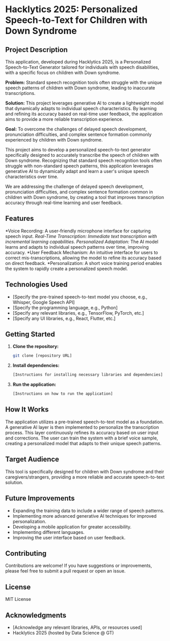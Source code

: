 # Hacklytics 2025: Personalized Speech-to-Text for Children with Down Syndrome

## Project Description

This application, developed during Hacklytics 2025, is a Personalized Speech-to-Text Generator tailored for individuals with speech disabilities, with a specific focus on children with Down syndrome.

**Problem:** Standard speech recognition tools often struggle with the unique speech patterns of children with Down syndrome, leading to inaccurate transcriptions.

**Solution:** This project leverages generative AI to create a lightweight model that dynamically adapts to individual speech characteristics. By learning and refining its accuracy based on real-time user feedback, the application aims to provide a more reliable transcription experience.

**Goal:** To overcome the challenges of delayed speech development, pronunciation difficulties, and complex sentence formation commonly experienced by children with Down syndrome.

This project aims to develop a personalized speech-to-text generator specifically designed to accurately transcribe the speech of children with Down syndrome. Recognizing that standard speech recognition tools often struggle with non-standard speech patterns, this application leverages generative AI to dynamically adapt and learn a user's unique speech characteristics over time.

We are addressing the challenge of delayed speech development, pronunciation difficulties, and complex sentence formation common in children with Down syndrome, by creating a tool that improves transcription accuracy through real-time learning and user feedback.

## Features

*Voice Recording: A user-friendly microphone interface for capturing speech input.
*Real-Time Transcription: Immediate text transcription with incremental learning capabilities.
*Personalized Adaptation:** The AI model learns and adapts to individual speech patterns over time, improving accuracy.
*User Feedback Mechanism: An intuitive interface for users to correct mis-transcriptions, allowing the model to refine its accuracy based on direct feedback.
*Personalization: A short voice training period enables the system to rapidly create a personalized speech model.

## Technologies Used

* [Specify the pre-trained speech-to-text model you choose, e.g., Whisper, Google Speech API]
* [Specify the programming language, e.g., Python]
* [Specify any relevant libraries, e.g., TensorFlow, PyTorch, etc.]
* [Specify any UI libraries, e.g., React, Flutter, etc.]

## Getting Started

1.  **Clone the repository:**
    ```bash
    git clone [repository URL]
    ```
2.  **Install dependencies:**
    ```bash
    [Instructions for installing necessary libraries and dependencies]
    ```
3.  **Run the application:**
    ```bash
    [Instructions on how to run the application]
    ```

## How It Works

The application utilizes a pre-trained speech-to-text model as a foundation. A generative AI layer is then implemented to personalize the transcription process. This layer continuously refines its accuracy based on user input and corrections. The user can train the system with a brief voice sample, creating a personalized model that adapts to their unique speech patterns.

## Target Audience

This tool is specifically designed for children with Down syndrome and their caregivers/strangers, providing a more reliable and accurate speech-to-text solution.

## Future Improvements

* Expanding the training data to include a wider range of speech patterns.
* Implementing more advanced generative AI techniques for improved personalization.
* Developing a mobile application for greater accessibility.
* Implementing different languages.
* Improving the user interface based on user feedback.

## Contributing

Contributions are welcome! If you have suggestions or improvements, please feel free to submit a pull request or open an issue.

## License

MIT License

## Acknowledgments

* [Acknowledge any relevant libraries, APIs, or resources used]
* Hacklytics 2025 (hosted by Data Science @ GT)
